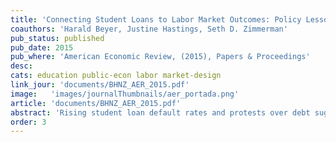 ```yaml
---
title: 'Connecting Student Loans to Labor Market Outcomes: Policy Lessons from Chile'
coauthors: 'Harald Beyer, Justine Hastings, Seth D. Zimmerman'
pub_status: published
pub_date: 2015
pub_where: 'American Economic Review, (2015), Papers & Proceedings'
desc:
cats: education public-econ labor market-design
link_jour: 'documents/BHNZ_AER_2015.pdf'
image:   'images/journalThumbnails/aer_portada.png'
article: 'documents/BHNZ_AER_2015.pdf'
abstract: 'Rising student loan default rates and protests over debt suggest that many students make college enrollment and financing choices they regret. Policymakers have considered tying the availability of federally subsidized loans at degree programs to financial outcomes for past students. This paper considers the implementation of such a policy in Chile. We describe how loan repayment varied by degree type at baseline, the design of the loan reform, and how earnings-based loan caps change availability of loans and incentives for students and higher education institutions. We discuss the challenges facing policymakers seeking to link loan availability to earnings outcomes.'
order: 3
---
```

